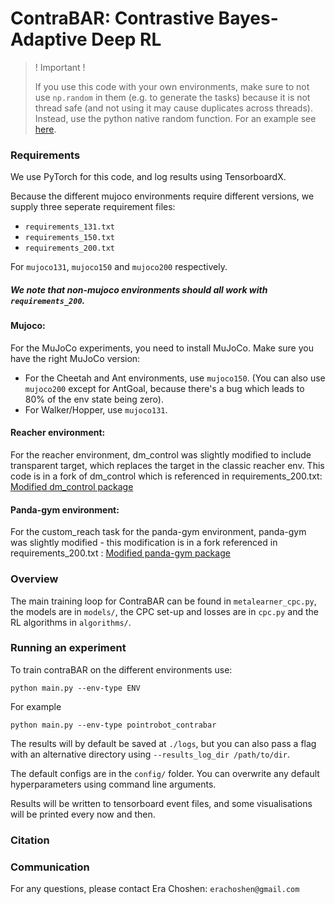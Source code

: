 # ContraBAR: Contrastive Bayes-Adaptive Deep RL


> ! Important !
> 
> If you use this code with your own environments, 
> make sure to not use `np.random` in them 
> (e.g. to generate the tasks) because it is not thread safe 
> (and not using it may cause duplicates across threads).
> Instead, use the python native random function. 
> For an example see
> [here](https://github.com/lmzintgraf/varibad/blob/master/environments/mujoco/ant_goal.py#L38).

### Requirements

We use PyTorch for this code, and log results using TensorboardX.

Because the different mujoco environments require different versions, we supply
three seperate requirement files:
 - `requirements_131.txt`
 - `requirements_150.txt`
 - `requirements_200.txt`

For `mujoco131`, `mujoco150` and `mujoco200` respectively. 

##### We note that non-mujoco environments should all work with `requirements_200`.

#### Mujoco:
For the MuJoCo experiments, you need to install MuJoCo.
Make sure you have the right MuJoCo version:
- For the Cheetah and Ant environments, use `mujoco150`. 
(You can also use `mujoco200` except for AntGoal, 
because there's a bug which leads to 80% of the env state being zero).
- For Walker/Hopper, use `mujoco131`.

#### Reacher environment:

For the reacher environment, dm_control was slightly modified to include
transparent target, which replaces the target in the classic reacher env.
This code is in a fork of dm_control which is referenced in requirements_200.txt:
[Modified dm_control package](https://github.com/ec2604/dm_control)

#### Panda-gym environment:
 
For the custom_reach task for the panda-gym environment, panda-gym was
slightly modified - this modification is in a fork referenced in requirements_200.txt : 
[Modified panda-gym package](https://github.com/ec2604/panda-gym)
### Overview

The main training loop for ContraBAR can be found in `metalearner_cpc.py`,
the models are in `models/`, the CPC set-up and losses are in `cpc.py` and the RL algorithms in `algorithms/`.


### Running an experiment

To train contraBAR on the different environments use:
```
python main.py --env-type ENV
```
For example
```
python main.py --env-type pointrobot_contrabar
```


The results will by default be saved at `./logs`, 
but you can also pass a flag with an alternative directory using `--results_log_dir /path/to/dir`.

The default configs are in the `config/` folder. 
You can overwrite any default hyperparameters using command line arguments.

Results will be written to tensorboard event files, 
and some visualisations will be printed every now and then.


### Citation

### Communication
For any questions, please contact Era Choshen: ```erachoshen@gmail.com```